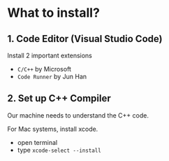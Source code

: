 # What to install?

## 1. Code Editor (Visual Studio Code)

Install 2 important extensions

-  `C/C++` by Microsoft
-  `Code Runner` by Jun Han

## 2. Set up C++ Compiler

Our machine needs to understand the C++ code.

For Mac systems, install xcode.

-  open terminal
-  type `xcode-select --install`
